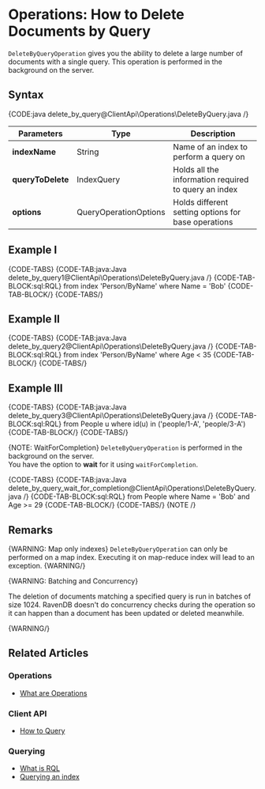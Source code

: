 ﻿# Operations: How to Delete Documents by Query

`DeleteByQueryOperation` gives you the ability to delete a large number of documents with a single query.
This operation is performed in the background on the server. 

## Syntax

{CODE:java delete_by_query@ClientApi\Operations\DeleteByQuery.java /}

| Parameters | Type | Description |
| ------------- | ------------- | ----- |
| **indexName** | String | Name of an index to perform a query on |
| **queryToDelete** | IndexQuery | Holds all the information required to query an index |
| **options** | QueryOperationOptions | Holds different setting options for base operations |

## Example I

{CODE-TABS}
{CODE-TAB:java:Java delete_by_query1@ClientApi\Operations\DeleteByQuery.java /}
{CODE-TAB-BLOCK:sql:RQL}
from index 'Person/ByName' where Name = 'Bob' 
{CODE-TAB-BLOCK/}
{CODE-TABS/}


## Example II

{CODE-TABS}
{CODE-TAB:java:Java delete_by_query2@ClientApi\Operations\DeleteByQuery.java /}
{CODE-TAB-BLOCK:sql:RQL}
from index 'Person/ByName' where Age < 35
{CODE-TAB-BLOCK/}
{CODE-TABS/}

## Example III

{CODE-TABS}
{CODE-TAB:java:Java delete_by_query3@ClientApi\Operations\DeleteByQuery.java /}
{CODE-TAB-BLOCK:sql:RQL}
from People u where id(u) in ('people/1-A', 'people/3-A')
{CODE-TAB-BLOCK/}
{CODE-TABS/}

{NOTE: WaitForCompletion}
`DeleteByQueryOperation` is performed in the background on the server.    
You have the option to **wait** for it using `waitForCompletion`.

{CODE-TABS}
{CODE-TAB:java:Java delete_by_query_wait_for_completion@ClientApi\Operations\DeleteByQuery.java /}
{CODE-TAB-BLOCK:sql:RQL}
from People where Name = 'Bob' and Age >= 29
{CODE-TAB-BLOCK/}
{CODE-TABS/}
{NOTE /}

## Remarks

{WARNING: Map only indexes} 
`DeleteByQueryOperation` can only be performed on a map index. Executing it on map-reduce index will lead to an exception. 
{WARNING/}

{WARNING: Batching and Concurrency} 

The deletion of documents matching a specified query is run in batches of size 1024. RavenDB doesn't do concurrency checks during the operation
so it can happen than a document has been updated or deleted meanwhile.

{WARNING/}


## Related Articles

### Operations

- [What are Operations](../../client-api/operations/what-are-operations)

### Client API

- [How to Query](../../client-api/session/querying/how-to-query)

### Querying

- [What is RQL](../../client-api/session/querying/what-is-rql)
- [Querying an index](../../indexes/querying/query-index)
